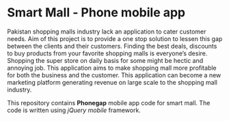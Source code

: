 Smart Mall - Phone mobile app
=============================

Pakistan shopping malls industry lack an application to cater customer needs. Aim of this project is to provide a one stop solution to lessen this gap between the clients and their customers. Finding the best deals, discounts to buy products from your favorite shopping malls is everyone’s desire. Shopping the super store on daily basis for some might be hectic and annoying job. This application aims to make shopping mall more profitable for both the business and the customer. This application can become a new marketing platform generating revenue on large scale to the shopping mall industry.

This repository contains <b>Phonegap</b> mobile app code for smart mall. The code is written using *jQuery mobile* framework.
